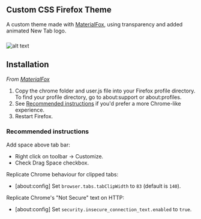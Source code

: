 ## Custom CSS Firefox Theme

A custom theme made with [MaterialFox](https://github.com/muckSponge/MaterialFox),
using transparency and added animated New Tab logo.
###
![alt text](img/gif.gif)


## Installation
*From [MaterialFox](https://github.com/muckSponge/MaterialFox)*
1. Copy the chrome folder and user.js file into your Firefox profile directory. To find your profile directory, go to about:support or about:profiles.
2. See [Recommended instructions](#recommended-instructions) if you'd prefer a more Chrome-like experience.
3. Restart Firefox.

### Recommended instructions
Add space above tab bar:
* Right click on toolbar -> Customize.
* Check Drag Space checkbox.

Replicate Chrome behaviour for clipped tabs:
* [about:config] Set ```browser.tabs.tabClipWidth``` to ```83``` (default is ```140```).

Replicate Chrome's "Not Secure" text on HTTP:
* [about:config] Set ```security.insecure_connection_text.enabled``` to ```true```.